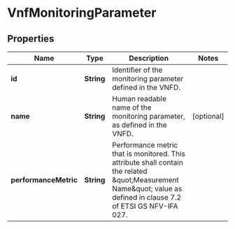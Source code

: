 
# VnfMonitoringParameter

## Properties
Name | Type | Description | Notes
------------ | ------------- | ------------- | -------------
**id** | **String** | Identifier of the monitoring parameter defined in the VNFD.  | 
**name** | **String** | Human readable name of the monitoring parameter, as defined in the VNFD.  |  [optional]
**performanceMetric** | **String** | Performance metric that is monitored. This attribute shall contain the related \&quot;Measurement Name\&quot; value as defined in clause 7.2 of ETSI GS NFV-IFA 027.  | 



